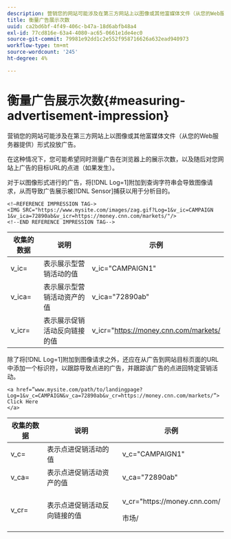 ```yaml
---
description: 营销您的网站可能涉及在第三方网站上以图像或其他富媒体文件（从您的Web服务器提供）形式投放广告。
title: 衡量广告展示次数
uuid: ca2bd6bf-4f49-406c-b47a-18d6abfb48a4
exl-id: 77cd816e-63a4-4080-ac65-0661e1de4ec0
source-git-commit: 79981e92dd1c2e552f958716626a632ead940973
workflow-type: tm+mt
source-wordcount: '245'
ht-degree: 4%

---
```


# 衡量广告展示次数{#measuring-advertisement-impression}

营销您的网站可能涉及在第三方网站上以图像或其他富媒体文件（从您的Web服务器提供）形式投放广告。

在这种情况下，您可能希望同时测量广告在浏览器上的展示次数，以及随后对您网站上广告的目标URL的点进（如果发生）。

对于以图像形式进行的广告，将[!DNL Log=1]附加到查询字符串会导致图像请求，从而导致广告展示被[!DNL Sensor]捕获以用于分析目的。

```
<!—REFERENCE IMPRESSION TAG->
<IMG SRC="https://www.mysite.com/images/zag.gif?Log=1&v_ic=CAMPAIGN 1&v_ica=72890ab&v_icr=https://money.cnn.com/markets/"/>
<!--END REFERENCE IMPRESSION TAG-->
```

| 收集的数据 | 说明 | 示例 |
|---|---|---|
| v_ic= | 表示展示型营销活动的值 | v_ic=&quot;CAMPAIGN1&quot; |
| v_ica= | 表示展示型营销活动资产的值 | v_ica=&quot;72890ab&quot; |
| v_icr= | 表示展示促销活动反向链接的值 | v_icr=&quot;https://money.cnn.com/markets/ |

除了将[!DNL Log=1]附加到图像请求之外，还应在从广告到网站目标页面的URL中添加一个标识符，以跟踪导致点进的广告，并跟踪该广告的点进回特定营销活动。

```
<a href=”www.mysite.com/path/to/landingpage?Log=1&v_c=CAMPAIGN&v_ca=72890ab&v_cr=https://money.cnn.com/markets/”>
Click Here
</a>
```

<table id="table_B87134C522EF4AC9BD2AFA6F4A0CF574">
 <thead>
  <tr>
   <th colname="col1" class="entry"> 收集的数据 </th>
   <th colname="col2" class="entry"> 说明 </th>
   <th colname="col3" class="entry"> 示例 </th>
  </tr>
 </thead>
 <tbody>
  <tr>
   <td colname="col1"> v_c= </td>
   <td colname="col2"> 表示点进促销活动的值 </td>
   <td colname="col3"> v_c="CAMPAIGN1" </td>
  </tr>
  <tr>
   <td colname="col1"> v_ca= </td>
   <td colname="col2"> 表示点进促销活动资产的值 </td>
   <td colname="col3"> v_ca="72890ab" </td>
  </tr>
  <tr>
   <td colname="col1"> v_cr= </td>
   <td colname="col2"> 表示点进促销活动反向链接的值 </td>
   <td colname="col3"> <p> <span class="filepath"> v_cr="https://money.cnn.com/</span> </p> <p>市场/ </p> </td>
  </tr>
 </tbody>
</table>
